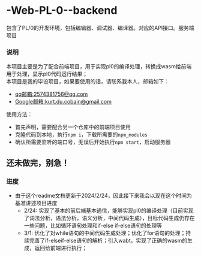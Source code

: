 # -Web-PL-0--backend
包含了PL/0的开发环境，包括编辑器、调试器、编译器。对应的API接口。服务端项目

### 说明

本项目主要是为了配合前端项目，用于实现pl0的编译处理，转换成wasm给前端用于处理，显示pl0代码运行结果；<br>
本项目是我的毕设项目，如果要使用的话，请联系我本人，邮箱如下：
- [qq邮箱:2574381756@qq.com](2574381756@qq.com)
- [Google邮箱:kurt.du.cobain@gmail.com](kurt.du.cobain@gmail.com)

使用方法：
- 首先声明，需要配合另一个仓库中的前端项目使用
- 克隆代码到本地，执行`npm i`，下载所需要的`npm_modules`
- 确认所需要监听的端口号，无误后开始执行`npm start`，启动服务器

## 还未做完，别急！
### 进度

- 由于这个readme文档更新于2024/2/24，因此接下来我会以现在这个时间为基准讲述项目进度
  - 2/24: 实现了基本的前后端基本通信，能够实现pl0的编译处理（目前实现了词法分析，语法分析，语义分析，中间代码生成），目标代码生成仍存在一些问题，比如循环语句处理和if-else if-else语句的处理等
  - 3/1: 优化了对while语句的中间代码生成处理；优化了for语句的处理；持续完善了if-elseif-else语句的解析；引入wabt，实现了正确的wasm的生成，返回给前端进行执行；